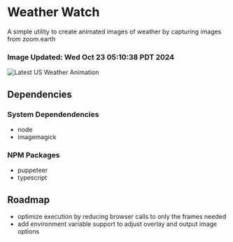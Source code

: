 # Weather Watch

A simple utility to create animated images of weather by capturing images from zoom.earth

### Image Updated: Wed Oct 23 05:10:38 PDT 2024

![Latest US Weather Animation](animations/2024-10-23.webp)

## Dependencies
### System Dependendencies
* node
* imagemagick
### NPM Packages
* puppeteer
* typescript

## Roadmap
* optimize execution by reducing browser calls to only the frames needed
* add environment variable support to adjust overlay and output image options
